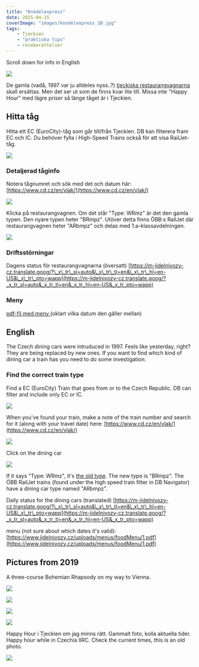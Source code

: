 ```yaml
---
title: "Knödelexpress"
date: 2025-04-15
coverImage: "images/knodelexpress_10.jpg"
tags:
    - Tjeckien
    - "praktiska tips"
    - reseberättelser
---
```


Scroll down for info in English

![](images/knodelexpress_10.jpg?w=768)

De gamla (vadå, 1997 var ju alldeles nyss..?) [tjeckiska restaurangvagnarna](https://www.cd.cz/en/nase-vlaky/ec-ic/wrmz/-27281/#kotva) skall ersättas. Men det ser ut som de finns kvar lite till. Missa inte "Happy Hour" med lägre priser så länge tåget är i Tjeckien.

## Hitta tåg

Hitta ett EC (EuroCity)-tåg som går till/från Tjeckien. DB kan filterera fram EC och IC. Du behöver fylla i High-Speed Trains också för att visa RailJet-tåg.

![](images/knodelexpress_3.png?w=373)

### Detaljerad tåginfo

Notera tågnumret och sök med det och datum här: [https://www.cd.cz/en/vlak/](https://www.cd.cz/en/vlak/)

![](images/knodelexpress_8.png?w=665)

Klicka på restaurangvagnen. Om det står "Type: WRmz" är det den gamla typen. Den nyare typen heter "BRmpz". Utöver detta finns ÖBB:s RailJet där restaurangvagnen heter "ARbmpz" och delas med 1:a-klassavdelningen.

![](images/knodelexpress_9.jpeg?w=931)

### Driftsstörningar

Dagens status för restaurangvagnarna (översatt) [https://m-jidelnivozy-cz.translate.goog/?\_x\_tr\_sl=auto&\_x\_tr\_tl=en&\_x\_tr\_hl=en-US&\_x\_tr\_pto=wapp](https://m-jidelnivozy-cz.translate.goog/?_x_tr_sl=auto&_x_tr_tl=en&_x_tr_hl=en-US&_x_tr_pto=wapp)

### Meny

[pdf-fil med meny (](https://www.jidelnivozy.cz/uploads/menus/foodMenu/1.pdf)oklart vilka datum den gäller mellan)

## English

The Czech dining cars were intruduced in 1997. Feels like yesterday, right? They are being replaced by new ones. If you want to find which kind of dining car a train has you need to do some investigation.

### Find the correct train type

Find a EC (EuroCity) Train that goes from or to the Czech Republic. DB can filter and include only EC or IC.

![](images/screenshot-2025-04-15-at-17.27.40.png)

When you've found your train, make a note of the train number and search for it (along with your travel date) here: [https://www.cd.cz/en/vlak/](https://www.cd.cz/en/vlak/)

![](images/screenshot-2025-04-15-at-17.40.00.png)

Click on the dining car

![](images/knodelexpress_9.jpeg?w=750)

If it says "Type: WRmz", it's [the old type](https://www.cd.cz/en/nase-vlaky/ec-ic/wrmz/-27281/#kotva). The new type is "BRmpz". The ÖBB RailJet trains (found under the high speed train filter in DB Navigator) have a dining car type named "ARbmpz".

Daily status for the dining cars (translated) [https://m-jidelnivozy-cz.translate.goog/?\_x\_tr\_sl=auto&\_x\_tr\_tl=en&\_x\_tr\_hl=en-US&\_x\_tr\_pto=wapp](https://m-jidelnivozy-cz.translate.goog/?_x_tr_sl=auto&_x_tr_tl=en&_x_tr_hl=en-US&_x_tr_pto=wapp)

menu (not sure about which dates it's valid): [https://www.jidelnivozy.cz/uploads/menus/foodMenu/1.pdf](https://www.jidelnivozy.cz/uploads/menus/foodMenu/1.pdf)

## Pictures from 2019

A three-course Bohemian Rhapsody on my way to Vienna.

![](images/knodelexpress_5.jpg?w=768)

![](images/knodelexpress_4.jpg?w=768)

![](images/knodelexpress_2.jpg?w=768)

![](images/knodelexpress_7.jpg?w=768)

Happy Hour i Tjeckien om jag minns rätt. Gammalt foto, kolla aktuella tider. Happy hour while in Czechia IIRC. Check the current times, this is an old photo.

![](images/knodelexpress_6.jpg?w=768)
